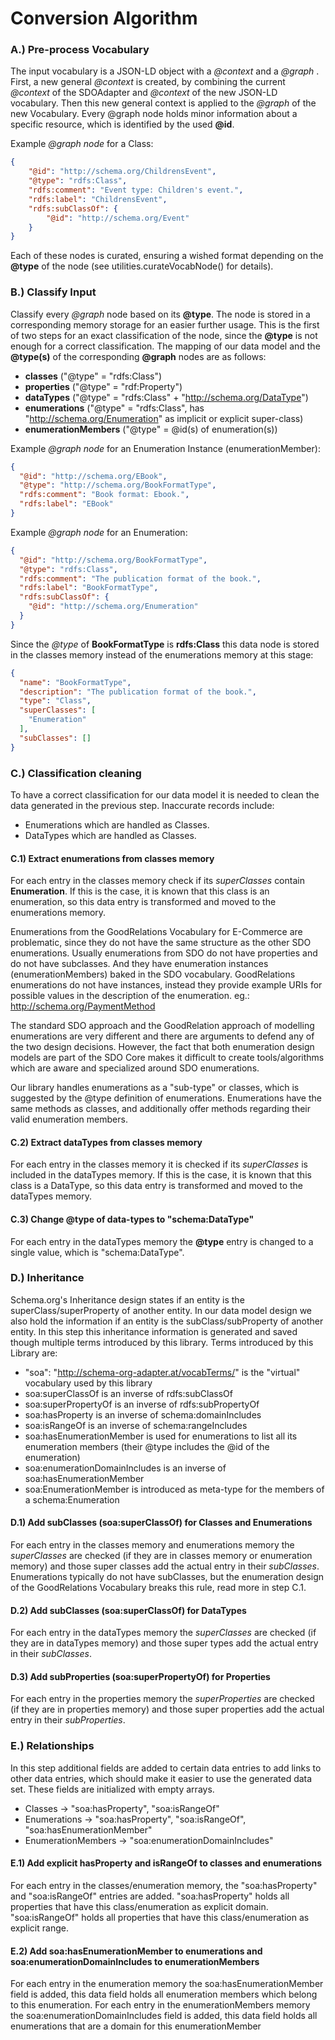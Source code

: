 # Conversion Algorithm

### A.) Pre-process Vocabulary
The input vocabulary is a JSON-LD object with a _@context_ and a _@graph_ .
First, a new general _@context_ is created, by combining the current _@context_ of the SDOAdapter and  _@context_ of the new JSON-LD vocabulary. Then this new general context is applied to the _@graph_ of the new Vocabulary. Every @graph node holds minor information about a specific resource, which is identified by the used **@id**. 

Example _@graph node_ for a Class:
```JSON
{
    "@id": "http://schema.org/ChildrensEvent",
    "@type": "rdfs:Class",
    "rdfs:comment": "Event type: Children's event.",
    "rdfs:label": "ChildrensEvent",
    "rdfs:subClassOf": {
        "@id": "http://schema.org/Event"
    }
}
```

Each of these nodes is curated, ensuring a wished format depending on the **@type** of the node (see utilities.curateVocabNode() for details).

### B.) Classify Input
Classify every _@graph_ node based on its **@type**. The node is stored in a corresponding memory storage for an easier further usage. This is the first of two steps for an exact classification of the node, since the **@type** is not enough for a correct classification. The mapping of our data model and the **@type(s)** of the corresponding **@graph** nodes are as follows:

- **classes** ("@type" = "rdfs:Class")
- **properties** ("@type" = "rdf:Property")
- **dataTypes** ("@type" = "rdfs:Class" + "http://schema.org/DataType")
- **enumerations** ("@type" = "rdfs:Class", has "http://schema.org/Enumeration" as implicit or explicit super-class)
- **enumerationMembers** ("@type" = @id(s) of enumeration(s))

Example _@graph node_ for an Enumeration Instance (enumerationMember):
```JSON
{
  "@id": "http://schema.org/EBook",
  "@type": "http://schema.org/BookFormatType",
  "rdfs:comment": "Book format: Ebook.",
  "rdfs:label": "EBook"
}
```
Example _@graph node_ for an Enumeration:
```JSON
{
  "@id": "http://schema.org/BookFormatType",
  "@type": "rdfs:Class",
  "rdfs:comment": "The publication format of the book.",
  "rdfs:label": "BookFormatType",
  "rdfs:subClassOf": {
    "@id": "http://schema.org/Enumeration"
  }
}
```

Since the _@type_ of **BookFormatType** is **rdfs:Class** this data node is stored in the classes memory instead of the enumerations memory at this stage:
```JSON
{
  "name": "BookFormatType",
  "description": "The publication format of the book.",
  "type": "Class",
  "superClasses": [
    "Enumeration"
  ],
  "subClasses": []
}
```

### C.) Classification cleaning
To have a correct classification for our data model it is needed to clean the data generated in the previous step. Inaccurate records include:

- Enumerations which are handled as Classes.
- DataTypes which are handled as Classes.
 
#### C.1) Extract enumerations from classes memory 
 For each entry in the classes memory check if its _superClasses_ contain **Enumeration**. If this is the case, it is known that this class is an enumeration, so this data entry is transformed and moved to the enumerations memory.
  
 Enumerations from the GoodRelations Vocabulary for E-Commerce are problematic, since they do not have the same structure as the other SDO enumerations. Usually enumerations from SDO do not have properties and do not have subclasses. And they have enumeration instances (enumerationMembers) baked in the SDO vocabulary. GoodRelations enumerations do not have instances, instead they provide example URIs for possible values in the description of the enumeration. eg.: http://schema.org/PaymentMethod 
 
 The standard SDO approach and the GoodRelation approach of modelling enumerations are very different and there are arguments to defend any of the two design decisions. However, the fact that both enumeration design models are part of the SDO Core makes it difficult to create tools/algorithms which are aware and specialized around SDO enumerations.
 
 Our library handles enumerations as a "sub-type" or classes, which is suggested by the @type definition of enumerations. Enumerations have the same methods as classes, and additionally offer methods regarding their valid enumeration members.
 
#### C.2) Extract dataTypes from classes memory 
 For each entry in the classes memory it is checked if its _superClasses_ is included in the dataTypes memory. If this is the case, it is known that this class is a DataType, so this data entry is transformed and moved to the dataTypes memory.
  
   
#### C.3) Change @type of data-types to "schema:DataType"
 For each entry in the dataTypes memory the **@type** entry is changed to a single value, which is "schema:DataType".
  
  
### D.) Inheritance
 Schema.org's Inheritance design states if an entity is the superClass/superProperty of another entity. In our data model design we also hold the information if an entity is the subClass/subProperty of another entity. In this step this inheritance information is generated and saved though multiple terms introduced by this library.
 Terms introduced by this Library are:
 - "soa": "http://schema-org-adapter.at/vocabTerms/" is the "virtual" vocabulary used by this library
 - soa:superClassOf is an inverse of rdfs:subClassOf
 - soa:superPropertyOf is an inverse of rdfs:subPropertyOf
 - soa:hasProperty is an inverse of schema:domainIncludes
 - soa:isRangeOf is an inverse of schema:rangeIncludes
 - soa:hasEnumerationMember is used for enumerations to list all its enumeration members (their @type includes the @id of the enumeration)
 - soa:enumerationDomainIncludes is an inverse of soa:hasEnumerationMember
 - soa:EnumerationMember is introduced as meta-type for the members of a schema:Enumeration
 
#### D.1) Add subClasses (soa:superClassOf) for Classes and Enumerations
For each entry in the classes memory and enumerations memory the _superClasses_ are checked (if they are in classes memory or enumeration memory) and those super classes add the actual entry in their _subClasses_. Enumerations typically do not have subClasses, but the enumeration design of the GoodRelations Vocabulary breaks this rule, read more in step C.1. 

#### D.2) Add subClasses (soa:superClassOf) for DataTypes
For each entry in the dataTypes memory the _superClasses_ are checked (if they are in dataTypes memory) and those super types add the actual entry in their _subClasses_.

#### D.3) Add subProperties (soa:superPropertyOf) for Properties
For each entry in the properties memory the _superProperties_ are checked (if they are in properties memory) and those super properties add the actual entry in their _subProperties_.
 
### E.) Relationships
In this step additional fields are added to certain data entries to add links to other data entries, which should make it easier to use the generated data set. These fields are initialized with empty arrays.

- Classes -> "soa:hasProperty", "soa:isRangeOf"
- Enumerations -> "soa:hasProperty", "soa:isRangeOf", "soa:hasEnumerationMember"
- EnumerationMembers -> "soa:enumerationDomainIncludes"
  
#### E.1) Add explicit hasProperty and isRangeOf to classes and enumerations
 For each entry in the classes/enumeration memory, the "soa:hasProperty" and "soa:isRangeOf" entries are added. "soa:hasProperty" holds all properties that have this class/enumeration as explicit domain. "soa:isRangeOf" holds all properties that have this class/enumeration as explicit range.
 
  
#### E.2) Add soa:hasEnumerationMember to enumerations and soa:enumerationDomainIncludes to enumerationMembers
 For each entry in the enumeration memory the soa:hasEnumerationMember field is added, this data field holds all enumeration members which belong to this enumeration.
 For each entry in the enumerationMembers memory the soa:enumerationDomainIncludes field is added, this data field holds all enumerations that are a domain for this enumerationMember
  